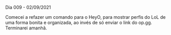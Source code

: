 Dia 009 - 02/09/2021

Comecei a refazer um comando para o HeyO, para mostrar perfis do LoL de uma forma bonita e organizada, ao invés de só enviar o link do op.gg. Terminarei amanhã.